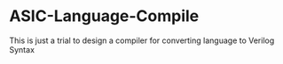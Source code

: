# ASIC-Language-Compile
This is just a trial to design a compiler for converting language to Verilog Syntax
